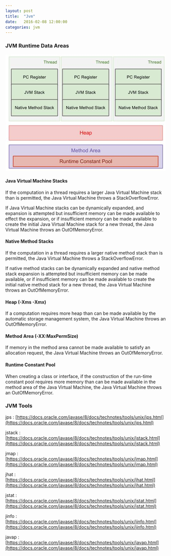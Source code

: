 ```yaml
---
layout: post
title:  "Jvm"
date:   2016-02-08 12:00:00
categories: jvm
---
```


### JVM Runtime Data Areas

![JVM Runtime Data Areas](/images/JVM-runtime-data-area.png)

#### Java Virtual Machine Stacks 

If the computation in a thread requires a larger Java Virtual Machine stack than is permitted, the Java Virtual Machine throws a StackOverflowError.

If Java Virtual Machine stacks can be dynamically expanded, and expansion is attempted but insufficient memory can be made available to effect the expansion, or if insufficient memory can be made available to create the initial Java Virtual Machine stack for a new thread, the Java Virtual Machine throws an OutOfMemoryError.

#### Native Method Stacks 

If the computation in a thread requires a larger native method stack than is permitted, the Java Virtual Machine throws a StackOverflowError.

If native method stacks can be dynamically expanded and native method stack expansion is attempted but insufficient memory can be made available, or if insufficient memory can be made available to create the initial native method stack for a new thread, the Java Virtual Machine throws an OutOfMemoryError.

#### Heap (-Xms -Xmx)

If a computation requires more heap than can be made available by the automatic storage management system, the Java Virtual Machine throws an OutOfMemoryError. 

#### Method Area (-XX:MaxPermSize)

If memory in the method area cannot be made available to satisfy an allocation request, the Java Virtual Machine throws an OutOfMemoryError.

#### Runtime Constant Pool 

When creating a class or interface, if the construction of the run-time constant pool requires more memory than can be made available in the method area of the Java Virtual Machine, the Java Virtual Machine throws an OutOfMemoryError. 

### JVM Tools

jps : [https://docs.oracle.com/javase/8/docs/technotes/tools/unix/jps.html](https://docs.oracle.com/javase/8/docs/technotes/tools/unix/jps.html)

jstack : [https://docs.oracle.com/javase/8/docs/technotes/tools/unix/jstack.html](https://docs.oracle.com/javase/8/docs/technotes/tools/unix/jstack.html)

jmap : [https://docs.oracle.com/javase/8/docs/technotes/tools/unix/jmap.html](https://docs.oracle.com/javase/8/docs/technotes/tools/unix/jmap.html)

jhat : [https://docs.oracle.com/javase/8/docs/technotes/tools/unix/jhat.html](https://docs.oracle.com/javase/8/docs/technotes/tools/unix/jhat.html)

jstat : [https://docs.oracle.com/javase/8/docs/technotes/tools/unix/jstat.html](https://docs.oracle.com/javase/8/docs/technotes/tools/unix/jstat.html)

jinfo : [https://docs.oracle.com/javase/8/docs/technotes/tools/unix/jinfo.html](https://docs.oracle.com/javase/8/docs/technotes/tools/unix/jinfo.html)

javap : [https://docs.oracle.com/javase/8/docs/technotes/tools/unix/javap.html](https://docs.oracle.com/javase/8/docs/technotes/tools/unix/javap.html)
